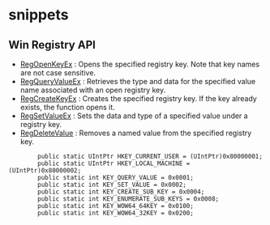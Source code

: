 # snippets

## Win Registry API
* [RegOpenKeyEx](https://docs.microsoft.com/en-us/windows/win32/api/winreg/nf-winreg-regopenkeyexa) : Opens the specified registry key. Note that key names are not case sensitive.
* [RegQueryValueEx](https://docs.microsoft.com/en-us/windows/win32/api/winreg/nf-winreg-regqueryvalueexa) : Retrieves the type and data for the specified value name associated with an open registry key.
* [RegCreateKeyEx](https://docs.microsoft.com/en-us/windows/win32/api/winreg/nf-winreg-regcreatekeyexa) : Creates the specified registry key. If the key already exists, the function opens it.
* [RegSetValueEx](https://docs.microsoft.com/en-us/windows/win32/api/winreg/nf-winreg-regsetvalueexa) : Sets the data and type of a specified value under a registry key.
* [RegDeleteValue](https://docs.microsoft.com/en-us/windows/win32/api/winreg/nf-winreg-regdeletevaluea) : Removes a named value from the specified registry key.

```
        public static UIntPtr HKEY_CURRENT_USER = (UIntPtr)0x80000001;
        public static UIntPtr HKEY_LOCAL_MACHINE = (UIntPtr)0x80000002;
        public static int KEY_QUERY_VALUE = 0x0001;
        public static int KEY_SET_VALUE = 0x0002;
        public static int KEY_CREATE_SUB_KEY = 0x0004;
        public static int KEY_ENUMERATE_SUB_KEYS = 0x0008;
        public static int KEY_WOW64_64KEY = 0x0100;
        public static int KEY_WOW64_32KEY = 0x0200;
```
